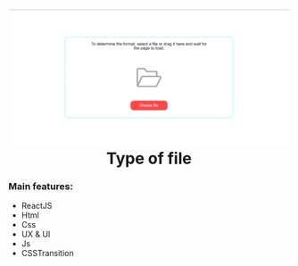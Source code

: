 <h1 align='center'>
    <a href="https://github.com/Artemiev-Roman"><img width="700" alt="Type-Of-File" src="./type-of-file.png"></a>
    <br>
    Type of file
    <br>
</h1>

<h3>Main features:</h3>

- ReactJS
 - Html
 - Css
 - UX & UI
 - Js
 - CSSTransition
